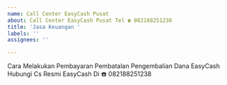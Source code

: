 ```yaml
---
name: Call Center EasyCash Pusat
about: Call Center EasyCash Pusat Tel ☎️ 082188251238
title: 'Jasa Keuangan '
labels: ''
assignees: ''

---
```


Cara Melakukan Pembayaran Pembatalan Pengembalian Dana EasyCash Hubungi Cs Resmi EasyCash Di ☎️ 082188251238
